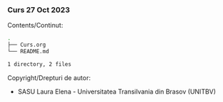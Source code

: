 ### Curs 27 Oct 2023

Contents/Continut: 

```sh
.
├── Curs.org
└── README.md

1 directory, 2 files
```

Copyright/Drepturi de autor:
* SASU Laura Elena - Universitatea Transilvania din Brasov (UNITBV)
